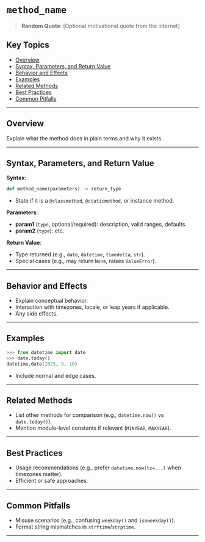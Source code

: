 # `method_name`

> **Random Quote**: [Optional motivational quote from the internet]

## Key Topics

+ [Overview](#overview)
+ [Syntax, Parameters, and Return Value](#syntax-parameters-and-return-value)
+ [Behavior and Effects](#behavior-and-effects)
+ [Examples](#examples)
+ [Related Methods](#related-methods)
+ [Best Practices](#best-practices)
+ [Common Pitfalls](#common-pitfalls)

---

## Overview

Explain what the method does in plain terms and why it exists.

---

## Syntax, Parameters, and Return Value


**Syntax**:

```python
def method_name(parameters) -> return_type
```

* State if it is a `@classmethod`, `@staticmethod`, or instance method.

**Parameters**:

* **param1** (`type`, optional/required): description, valid ranges, defaults.
* **param2** (`type`): etc.

**Return Value**:

* Type returned (e.g., `date`, `datetime`, `timedelta`, `str`).
* Special cases (e.g., may return `None`, raises `ValueError`).

---

## Behavior and Effects

* Explain conceptual behavior.
* Interaction with timezones, locale, or leap years if applicable.
* Any side effects.

---

## Examples

```python
>>> from datetime import date
>>> date.today()
datetime.date(2025, 9, 10)
```

* Include normal and edge cases.

---

## Related Methods

* List other methods for comparison (e.g., `datetime.now()` vs `date.today()`).
* Mention module-level constants if relevant (`MINYEAR`, `MAXYEAR`).

---

## Best Practices

* Usage recommendations (e.g., prefer `datetime.now(tz=...)` when timezones matter).
* Efficient or safe approaches.

---

## Common Pitfalls

* Misuse scenarios (e.g., confusing `weekday()` and `isoweekday()`).
* Format string mismatches in `strftime`/`strptime`.

---

